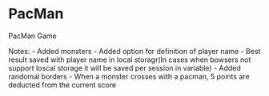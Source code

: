 # PacMan
 PacMan Game

Notes:
    -   Added monsters
    -   Added option for definition of player name
    -   Best result saved with player name in local storagr(In cases when bowsers not support loscal storage it will be saved per session in variable)
    -   Added randomal borders
    -   When a monster crosses with a pacman, 5 points are deducted from the current score